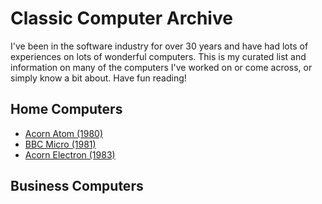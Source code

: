 # Classic Computer Archive

I've been in the software industry for over 30 years and have had lots of experiences on lots of wonderful computers. This is my curated list and information on many of the computers I've worked on or come across, or simply know a bit about. Have fun reading! 


## Home Computers

* [Acorn Atom (1980)]()
* [BBC Micro (1981)]()
* [Acorn Electron (1983)]()


## Business Computers
